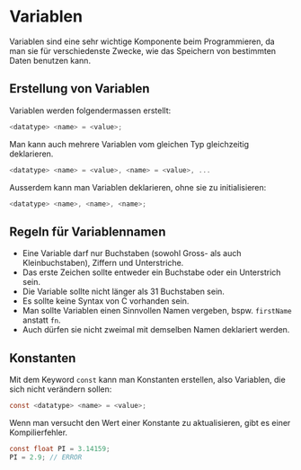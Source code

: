 # Variablen

Variablen sind eine sehr wichtige Komponente beim Programmieren, da man sie für verschiedenste Zwecke, wie das Speichern von bestimmten Daten benutzen kann.

## Erstellung von Variablen

Variablen werden folgendermassen erstellt:

```C
<datatype> <name> = <value>;
```

Man kann auch mehrere Variablen vom gleichen Typ gleichzeitig deklarieren.

```C
<datatype> <name> = <value>, <name> = <value>, ...
```

Ausserdem kann man Variablen deklarieren, ohne sie zu initialisieren:
```C
<datatype> <name>, <name>, <name>;
```

## Regeln für Variablennamen

- Eine Variable darf nur Buchstaben (sowohl Gross- als auch Kleinbuchstaben), Ziffern und Unterstriche.
- Das erste Zeichen sollte entweder ein Buchstabe oder ein Unterstrich sein. 
- Die Variable sollte nicht länger als 31 Buchstaben sein.
- Es sollte keine Syntax von C vorhanden sein. 
- Man sollte Variablen einen Sinnvollen Namen vergeben, bspw. `firstName` anstatt `fn`.
- Auch dürfen sie nicht zweimal mit demselben Namen deklariert werden.

## Konstanten

Mit dem Keyword `const` kann man Konstanten erstellen, also Variablen, die sich nicht verändern sollen:

```C
const <datatype> <name> = <value>;
```

Wenn man versucht den Wert einer Konstante zu aktualisieren, gibt es einer Kompilierfehler.

```C
const float PI = 3.14159;
PI = 2.9; // ERROR
```